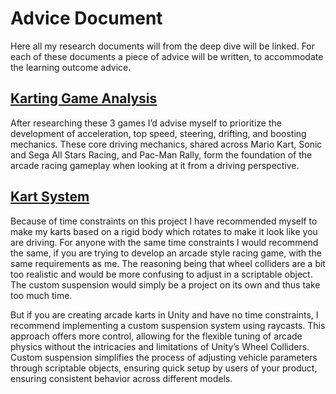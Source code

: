 # Advice Document
Here all my research documents will from the deep dive will be linked. For each of these documents a piece of advice will be written, to accommodate the learning outcome advice.

## [Karting Game Analysis](2.%20Karting%20Game%20Analysis.md)
After researching these 3 games I’d advise myself to prioritize the development of acceleration, top speed, steering, drifting, and boosting mechanics. These core driving mechanics, shared across Mario Kart, Sonic and Sega All Stars Racing, and Pac-Man Rally, form the foundation of the arcade racing gameplay when looking at it from a driving perspective. 

## [Kart System](3.%20Deep%20Dive/3.%20Kart%20System.md)
Because of time constraints on this project I have recommended myself to make my karts based on a rigid body which rotates to make it look like you are driving. For anyone with the same time constraints I would recommend the same, if you are trying to develop an arcade style racing game, with the same requirements as me. The reasoning being that wheel colliders are a bit too realistic and would be more confusing to adjust in a scriptable object. The custom suspension would simply be a project on its own and thus take too much time.

But if you are creating arcade karts in Unity and have no time constraints, I recommend implementing a custom suspension system using raycasts. This approach offers more control, allowing for the flexible tuning of arcade physics without the intricacies and limitations of Unity’s Wheel Colliders. Custom suspension simplifies the process of adjusting vehicle parameters through scriptable objects, ensuring quick setup by users of your product, ensuring consistent behavior across different models.
